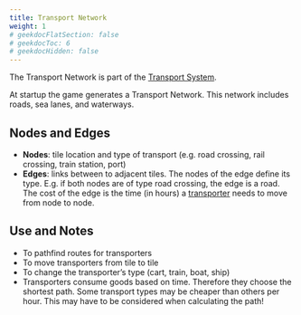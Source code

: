 ```yaml
---
title: Transport Network
weight: 1
# geekdocFlatSection: false
# geekdocToc: 6
# geekdocHidden: false
---
```


The Transport Network is part of the [Transport System](articles/transport-system).

At startup the game generates a Transport Network. This network includes roads, sea lanes, and waterways.

## Nodes and Edges

* **Nodes**: tile location and type of transport (e.g. road crossing, rail crossing, train station, port)
* **Edges**: links between to adjacent tiles. The nodes of the edge define its type. E.g. if both nodes are of type road crossing, the edge is a road. The cost of the edge is the time (in hours) a [transporter](docs/transport-system/transporter/) needs to move from node to node.

## Use and Notes

* To pathfind routes for transporters
* To move transporters from tile to tile
* To change the transporter’s type (cart, train, boat, ship)
* Transporters consume goods based on time. Therefore they choose the shortest path. Some transport types may be cheaper than others per hour. This may have to be considered when calculating the path!
